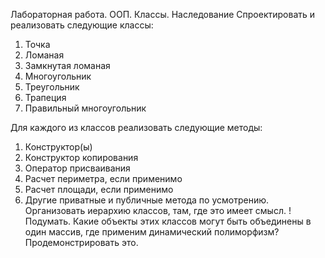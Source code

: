 Лабораторная работа. ООП. Классы. Наследование
Спроектировать и реализовать следующие классы:
1. Точка
2. Ломаная
3. Замкнутая ломаная
4. Многоугольник
5. Треугольник
6. Трапеция
7. Правильный многоугольник

Для каждого из классов реализовать следующие методы:
1. Конструктор(ы)
2. Конструктор копирования
3. Оператор присваивания
4. Расчет периметра, если применимо
5. Расчет площади, если применимо
6. Другие приватные и публичные метода по усмотрению.
Организовать иерархию классов, там, где это имеет смысл.
!Подумать. Какие объекты этих классов могут быть объединены в один массив, где
применим динамический полиморфизм? Продемонстрировать это.
